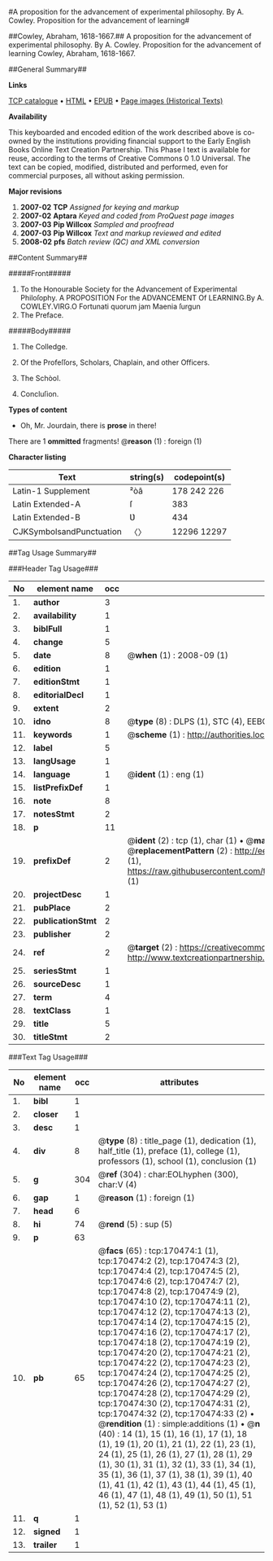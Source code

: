 #A proposition for the advancement of experimental philosophy. By A. Cowley. Proposition for the advancement of learning#

##Cowley, Abraham, 1618-1667.##
A proposition for the advancement of experimental philosophy. By A. Cowley.
Proposition for the advancement of learning
Cowley, Abraham, 1618-1667.

##General Summary##

**Links**

[TCP catalogue](http://www.ota.ox.ac.uk/tcp/)  • 
[HTML](http://tei.it.ox.ac.uk/tcp/Texts-HTML/free/A80/A80720.html)  • 
[EPUB](http://tei.it.ox.ac.uk/tcp/Texts-EPUB/free/A80/A80720.epub) • 
[Page images (Historical Texts)](https://data.historicaltexts.jisc.ac.uk/view?pubId=eebo-99862466e&pageId=eebo-99862466e-170474-1)

**Availability**

This keyboarded and encoded edition of the
	       work described above is co-owned by the institutions
	       providing financial support to the Early English Books
	       Online Text Creation Partnership. This Phase I text is
	       available for reuse, according to the terms of Creative
	       Commons 0 1.0 Universal. The text can be copied,
	       modified, distributed and performed, even for
	       commercial purposes, all without asking permission.

**Major revisions**

1. __2007-02__ __TCP__ *Assigned for keying and markup*
1. __2007-02__ __Aptara__ *Keyed and coded from ProQuest page images*
1. __2007-03__ __Pip Willcox__ *Sampled and proofread*
1. __2007-03__ __Pip Willcox__ *Text and markup reviewed and edited*
1. __2008-02__ __pfs__ *Batch review (QC) and XML conversion*

##Content Summary##

#####Front#####

1. To the Honourable Society
for the Advancement of
Experimental Philoſophy.
A
PROPOSITION
For the
ADVANCEMENT
Of
LEARNING.By A. COWLEY.VIRG.O Fortunati quorum jam Maenia
ſurgun
1. The Preface.

#####Body#####

1. The Colledge.

1. Of the Profeſſors, Scholars,
Chaplain, and other Officers.

1. The Schòol.

1. Concluſion.

**Types of content**

  * Oh, Mr. Jourdain, there is **prose** in there!

There are 1 **ommitted** fragments! 
 @__reason__ (1) : foreign (1)

**Character listing**


|Text|string(s)|codepoint(s)|
|---|---|---|
|Latin-1 Supplement|²òâ|178 242 226|
|Latin Extended-A|ſ|383|
|Latin Extended-B|Ʋ|434|
|CJKSymbolsandPunctuation|〈〉|12296 12297|

##Tag Usage Summary##

###Header Tag Usage###

|No|element name|occ|attributes|
|---|---|---|---|
|1.|__author__|3||
|2.|__availability__|1||
|3.|__biblFull__|1||
|4.|__change__|5||
|5.|__date__|8| @__when__ (1) : 2008-09 (1)|
|6.|__edition__|1||
|7.|__editionStmt__|1||
|8.|__editorialDecl__|1||
|9.|__extent__|2||
|10.|__idno__|8| @__type__ (8) : DLPS (1), STC (4), EEBO-CITATION (1), PROQUEST (1), VID (1)|
|11.|__keywords__|1| @__scheme__ (1) : http://authorities.loc.gov/ (1)|
|12.|__label__|5||
|13.|__langUsage__|1||
|14.|__language__|1| @__ident__ (1) : eng (1)|
|15.|__listPrefixDef__|1||
|16.|__note__|8||
|17.|__notesStmt__|2||
|18.|__p__|11||
|19.|__prefixDef__|2| @__ident__ (2) : tcp (1), char (1)  •  @__matchPattern__ (2) : ([0-9\-]+):([0-9IVX]+) (1), (.+) (1)  •  @__replacementPattern__ (2) : http://eebo.chadwyck.com/downloadtiff?vid=$1&page=$2 (1), https://raw.githubusercontent.com/textcreationpartnership/Texts/master/tcpchars.xml#$1 (1)|
|20.|__projectDesc__|1||
|21.|__pubPlace__|2||
|22.|__publicationStmt__|2||
|23.|__publisher__|2||
|24.|__ref__|2| @__target__ (2) : https://creativecommons.org/publicdomain/zero/1.0/ (1), http://www.textcreationpartnership.org/docs/. (1)|
|25.|__seriesStmt__|1||
|26.|__sourceDesc__|1||
|27.|__term__|4||
|28.|__textClass__|1||
|29.|__title__|5||
|30.|__titleStmt__|2||


###Text Tag Usage###

|No|element name|occ|attributes|
|---|---|---|---|
|1.|__bibl__|1||
|2.|__closer__|1||
|3.|__desc__|1||
|4.|__div__|8| @__type__ (8) : title_page (1), dedication (1), half_title (1), preface (1), college (1), professors (1), school (1), conclusion (1)|
|5.|__g__|304| @__ref__ (304) : char:EOLhyphen (300), char:V (4)|
|6.|__gap__|1| @__reason__ (1) : foreign (1)|
|7.|__head__|6||
|8.|__hi__|74| @__rend__ (5) : sup (5)|
|9.|__p__|63||
|10.|__pb__|65| @__facs__ (65) : tcp:170474:1 (1), tcp:170474:2 (2), tcp:170474:3 (2), tcp:170474:4 (2), tcp:170474:5 (2), tcp:170474:6 (2), tcp:170474:7 (2), tcp:170474:8 (2), tcp:170474:9 (2), tcp:170474:10 (2), tcp:170474:11 (2), tcp:170474:12 (2), tcp:170474:13 (2), tcp:170474:14 (2), tcp:170474:15 (2), tcp:170474:16 (2), tcp:170474:17 (2), tcp:170474:18 (2), tcp:170474:19 (2), tcp:170474:20 (2), tcp:170474:21 (2), tcp:170474:22 (2), tcp:170474:23 (2), tcp:170474:24 (2), tcp:170474:25 (2), tcp:170474:26 (2), tcp:170474:27 (2), tcp:170474:28 (2), tcp:170474:29 (2), tcp:170474:30 (2), tcp:170474:31 (2), tcp:170474:32 (2), tcp:170474:33 (2)  •  @__rendition__ (1) : simple:additions (1)  •  @__n__ (40) : 14 (1), 15 (1), 16 (1), 17 (1), 18 (1), 19 (1), 20 (1), 21 (1), 22 (1), 23 (1), 24 (1), 25 (1), 26 (1), 27 (1), 28 (1), 29 (1), 30 (1), 31 (1), 32 (1), 33 (1), 34 (1), 35 (1), 36 (1), 37 (1), 38 (1), 39 (1), 40 (1), 41 (1), 42 (1), 43 (1), 44 (1), 45 (1), 46 (1), 47 (1), 48 (1), 49 (1), 50 (1), 51 (1), 52 (1), 53 (1)|
|11.|__q__|1||
|12.|__signed__|1||
|13.|__trailer__|1||
